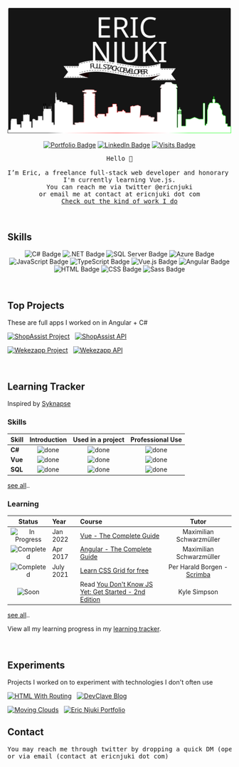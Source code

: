 <!-- 
- 👀 I’m interested in ...
- 🌱 I’m currently learning ...
- 💞️ I’m looking to collaborate on ...
- 📫 How to reach me ...
 -->

[![Eric's Github Banner - Dark](./assets/eric-readme-banner-background-bordered.svg)](https://ericnjuki.com)

<div align="center">

[![Portfolio Badge](https://img.shields.io/badge/Portfolio-ericnjuki.com-black?style=flat&logo=data:image/png;base64,iVBORw0KGgoAAAANSUhEUgAAAAwAAAAKCAQAAAAqJXdxAAAAAmJLR0QA/4ePzL8AAACbSURBVAgdBcG/KoUBAMDR3yKjeABZ7i4DyWAweAF1RQxKklxvor4MFpvkIUwGV1kM8iqSf8c5lQNPNqvcObPlxUll3heOyiJuHfrzbSEjXFcZ46JcYZQVDFUusVYGrOUZkypTn2bLPt7yit0y48O0yjEes46hrOKyyoDljDCUCcZVbjDKgh+/9txiqZzi01zlzLtt5+6rbHiwU/9OTZHVZKBkVAAAAABJRU5ErkJggg==&logoColor=white&color=black)](https://ericnjuki.com)
[![LinkedIn Badge](https://img.shields.io/badge/LinkedIn-Profile-informational?style=flat&logo=linkedin&logoColor=white&color=black)](https://www.linkedin.com/in/ericnjuki/)
[![Visits Badge](https://badges.pufler.dev/visits/ericnjuki/ericnjuki?style=flat&logoColor=white&color=black)](https://ericnjuki.com)
</div>


<pre style="text-align: center;">
Hello 👋

I’m Eric, a freelance full-stack web developer and honorary designer.
I'm currently learning Vue.js.
You can reach me via twitter @ericnjuki
or email me at contact at ericnjuki dot com
<a href="https://ericnjuki.com">Check out the kind of work I do</a>
</pre>

<br>

## Skills

<div align="center">

![C# Badge](https://img.shields.io/badge/Lang-C%23-informational?style=flat&logo=c-sharp&logoColor=white&color=black)
![.NET Badge](https://img.shields.io/badge/Framework-.NET-informational?style=flat&logo=dotnet&logoColor=white&color=black)
![SQL Server Badge](https://img.shields.io/badge/Database-SQL%20Server-informational?style=flat&logo=microsoftsqlserver&logoColor=white&color=black)
![Azure Badge](https://img.shields.io/badge/Cloud-Azure-informational?style=flat&logo=microsoftazure&logoColor=white&color=black)
![JavaScript Badge](https://img.shields.io/badge/Lang-JavaScript-informational?style=flat&logo=javascript&logoColor=white&color=black)
![TypeScript Badge](https://img.shields.io/badge/Lang-TypeScript-informational?style=flat&logo=typescript&logoColor=white&color=black)
![Vue.js Badge](https://img.shields.io/badge/Framework-Vue-informational?style=flat&logo=vuedotjs&logoColor=white&color=black)
![Angular Badge](https://img.shields.io/badge/Framework-Angular-informational?style=flat&logo=angular&logoColor=white&color=black)
![HTML Badge](https://img.shields.io/badge/Lang-HTML-informational?style=flat&logo=html5&logoColor=white&color=black)
![CSS Badge](https://img.shields.io/badge/Lang-CSS-informational?style=flat&logo=css3&logoColor=white&color=black)
![Sass Badge](https://img.shields.io/badge/Lang-Sass-informational?style=flat&logo=sass&logoColor=white&color=black)
</div>

<br>

## Top Projects
<p>These are full apps I worked on in Angular + C#</p>

<p float="left" align="left">
 <a href="https://github.com/ericnjuki/shopassist"><img src="https://github-readme-stats.vercel.app/api/pin/?username=ericnjuki&repo=shopassist&theme=dark&icon_color=fff&title_color=fff" alt="ShopAssist Project"></a>&nbsp;&nbsp;&nbsp;<a href="https://github.com/ericnjuki/shopassist-api"><img src="https://github-readme-stats.vercel.app/api/pin/?username=ericnjuki&repo=shopassist-api&theme=dark&icon_color=fff&title_color=fff" alt="ShopAssist API"></a>
</p>


<p float="left" align="left">
 <a href="https://github.com/ericnjuki/wekezapp"><img src="https://github-readme-stats.vercel.app/api/pin/?username=ericnjuki&repo=wekezapp&theme=dark&icon_color=fff&title_color=fff" alt="Wekezapp Project"></a>&nbsp;&nbsp;&nbsp;<a href="https://github.com/ericnjuki/wekezapp-api"><img src="https://github-readme-stats.vercel.app/api/pin/?username=ericnjuki&repo=wekezapp-api&theme=dark&icon_color=fff&title_color=fff" alt="Wekezapp API"></a>
</p>

<div></div>
<br>

## Learning Tracker
Inspired by 
[Syknapse](https://github.com/Syknapse/My-Learning-Tracker)

[//]: # (Status images)

[Completed]: https://user-images.githubusercontent.com/29199184/32275438-8385f5c0-bf0b-11e7-9406-42265f71e2bd.png "Completed"
[In Progress]: https://user-images.githubusercontent.com/29199184/34462881-7305ddac-ee4d-11e7-9b57-589424820da4.png "In Progress"
[Soon]: https://user-images.githubusercontent.com/29199184/34462916-d5c37bd4-ee4d-11e7-9f4a-d57f2243281b.png "Soon"
[done]: https://user-images.githubusercontent.com/29199184/32275438-8385f5c0-bf0b-11e7-9406-42265f71e2bd.png "Done"

### Skills
|               Skill              | Introduction | Used in a project    | Professional Use |
|:-------------------------------- |:-----------------:|:----------------------:|:----------------:|
|**C#**                         | ![done][done]     | ![done][done]          | ![done][done]    |
|**Vue**                        | ![done][done]     | ![done][done]          | ![done][done]    |
|**SQL**                        | ![done][done]     | ![done][done]          | ![done][done]    |
[see all](https://github.com/ericnjuki/my-learning-tracker)..

### Learning
|            Status           |   Year     |                            Course                               |                   Tutor                     |
|:---------------------------:|:-----------|:----------------------------------------------------------------|:-------------------------------------------:|
| ![In Progress][In Progress] | Jan 2022   | [Vue - The Complete Guide]                                      | Maximilian Schwarzmüller                    |
| ![Completed][Completed]     | Apr 2017   | [Angular - The Complete Guide]                                  | Maximilian Schwarzmüller                    |
| ![Completed][Completed]     | July 2021  | [Learn CSS Grid for free]                                       | Per Harald Borgen - [Scrimba]               |
| ![Soon][Soon]               |            | Read [You Don't Know JS Yet: Get Started - 2nd Edition]         | Kyle Simpson                                |
[see all](https://github.com/ericnjuki/my-learning-tracker)..

[//]: # (Reference links to courses)

[Vue - The Complete Guide]: https://www.udemy.com/course/vuejs-2-the-complete-guide/
[Angular - The Complete Guide]: https://www.udemy.com/course/the-complete-guide-to-angular-2/
[You Don't Know JS Yet: Get Started - 2nd Edition]: https://github.com/getify/You-Dont-Know-JS/blob/2nd-ed/get-started/README.md
[Learn CSS Grid for free]: https://scrimba.com/learn/cssgrid

[Scrimba]: https://scrimba.com/
View all my learning progress in my [learning tracker](https://github.com/ericnjuki/my-learning-tracker).

<br>

## Experiments
<p>Projects I worked on to experiment with technologies I don't often use</p>
<p float="left" align="left">
 <a href="https://github.com/ericnjuki/html5-with-routing"><img src="https://github-readme-stats.vercel.app/api/pin/?username=ericnjuki&repo=html5-with-routing&theme=dark&icon_color=fff&title_color=fff" alt="HTML With Routing"></a>&nbsp;&nbsp;&nbsp;<a href="https://github.com/ericnjuki/devclave"><img src="https://github-readme-stats.vercel.app/api/pin/?username=ericnjuki&repo=devclave&theme=dark&icon_color=fff&title_color=fff" alt="DevClave Blog"> </a>
</p>
<p float="left" align="left">
 <a href="https://github.com/ericnjuki/moving-clouds-canvas"><img src="https://github-readme-stats.vercel.app/api/pin/?username=ericnjuki&repo=moving-clouds-canvas&theme=dark&icon_color=fff&title_color=fff" alt="Moving Clouds"></a>&nbsp;&nbsp;&nbsp;<a href="https://github.com/ericnjuki/ericnjuki.github.io"><img src="https://github-readme-stats.vercel.app/api/pin/?username=ericnjuki&repo=ericnjuki.github.io&theme=dark&icon_color=fff&title_color=fff" alt="Eric Njuki Portfolio"></a>
</p>

## Contact
<pre>
You may reach me through twitter by dropping a quick DM (open DMs)
or via email (contact at ericnjuki dot com)
</pre>


<!-- 
REPOS HTML VERSIONS

 <a href="https://github.com/ericnjuki/shopassist"><img src="https://github-readme-stats.vercel.app/api/pin/?username=ericnjuki&repo=shopassist&theme=dark&icon_color=fff&title_color=fff" alt="ShopAssist Project"></a>

 <a href="https://github.com/ericnjuki/shopassist-api"><img src="https://github-readme-stats.vercel.app/api/pin/?username=ericnjuki&repo=shopassist-api&theme=dark&icon_color=fff&title_color=fff" alt="ShopAssist API"></a>

 <a href="https://github.com/ericnjuki/wekezapp"><img src="https://github-readme-stats.vercel.app/api/pin/?username=ericnjuki&repo=wekezapp&theme=dark&icon_color=fff&title_color=fff" alt="Wekezapp Project"> </a>

 <a href="https://github.com/ericnjuki/wekezapp-api"><img src="https://github-readme-stats.vercel.app/api/pin/?username=ericnjuki&repo=wekezapp-api&theme=dark&icon_color=fff&title_color=fff" alt="Wekezapp API"></a>

 <a href="https://github.com/ericnjuki/html5-with-routing"><img src="https://github-readme-stats.vercel.app/api/pin/?username=ericnjuki&repo=html5-with-routing&theme=dark&icon_color=fff&title_color=fff" alt="HTML With Routing"></a>

 <a href="https://github.com/ericnjuki/devclave"><img src="https://github-readme-stats.vercel.app/api/pin/?username=ericnjuki&repo=devclave&theme=dark&icon_color=fff&title_color=fff" alt="DevClave Blog"> </a>
 
 <a href="https://github.com/ericnjuki/moving-clouds-canvas"><img src="https://github-readme-stats.vercel.app/api/pin/?username=ericnjuki&repo=moving-clouds-canvas&theme=dark&icon_color=fff&title_color=fff" alt="Moving Clouds"></a>

-->

<!-- 
REPOS MARKDOWN VERSIONS
 [![ShopAssist Project](https://github-readme-stats.vercel.app/api/pin/?username=ericnjuki&repo=shopassist&theme=dark&icon_color=fff&title_color=fff) ](https://github.com/ericnjuki/shopassist)

 [![ShopAssist API](https://github-readme-stats.vercel.app/api/pin/?username=ericnjuki&repo=shopassist-api&theme=dark&icon_color=fff&title_color=fff)](https://github.com/ericnjuki/shopassist-api)

 [![Wekezapp Project](https://github-readme-stats.vercel.app/api/pin/?username=ericnjuki&repo=wekezapp&theme=dark&icon_color=fff&title_color=fff) ](https://github.com/ericnjuki/wekezapp)

 [![Wekezapp API](https://github-readme-stats.vercel.app/api/pin/?username=ericnjuki&repo=wekezapp-api&theme=dark&icon_color=fff&title_color=fff)](https://github.com/ericnjuki/wekezapp-api)
 
 [![HTML With Routing](https://github-readme-stats.vercel.app/api/pin/?username=ericnjuki&repo=html5-with-routing&theme=dark&icon_color=fff&title_color=fff)](https://github.com/ericnjuki/html5-with-routing)

 [![DevClave Blog](https://github-readme-stats.vercel.app/api/pin/?username=ericnjuki&repo=devclave&theme=dark&icon_color=fff&title_color=fff) ](https://github.com/ericnjuki/devclave)

 [![Moving Clouds](https://github-readme-stats.vercel.app/api/pin/?username=ericnjuki&repo=moving-clouds-canvas&theme=dark&icon_color=fff&title_color=fff)](https://github.com/ericnjuki/moving-clouds-canvas)
-->

<!---
ericnjuki/ericnjuki is a ✨ special ✨ repository because its `README.md` (this file) appears on your GitHub profile.
You can click the Preview link to take a look at your changes.
--->
